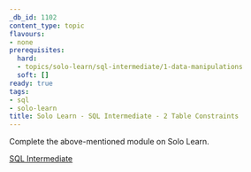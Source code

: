 ```yaml
---
_db_id: 1102
content_type: topic
flavours:
- none
prerequisites:
  hard:
  - topics/solo-learn/sql-intermediate/1-data-manipulations
  soft: []
ready: true
tags:
- sql
- solo-learn
title: Solo Learn - SQL Intermediate - 2 Table Constraints
---
```


Complete the above-mentioned module on Solo Learn.

[SQL Intermediate](https://www.sololearn.com/en/learn/courses/sql-intermediate)